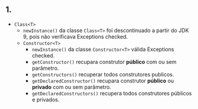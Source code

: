 ## 1.
* ````Class<T>````
  * ````newInstance()```` da classe ````Class<T>```` foi descontinuado a partir do JDK 9, pois não verificava Exceptions checked.
  * ````Constructor<T>````
    * ````newInstance()```` da classe ````Constructor<T>```` válida Exceptions checked.
    * ````getConstructor()```` recupara construtor **público** com ou sem parâmetro.
    * ````getConstructors()```` recuperar todos construtores publicos.
    * ````getDeclaredConstructor()```` recupara construtor **público** ou **privado** com ou sem parâmetro.
    * ````getDeclaredConstructors()```` recupera todos construtores públicos e privados.
